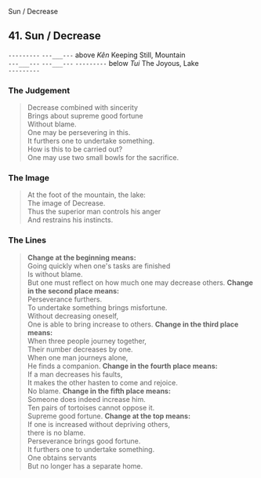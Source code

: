 Sun / Decrease
## 41. Sun / Decrease
``---------``
``---___---`` above _Kên_ Keeping Still, Mountain  
``---___---``
``---___---``
``---------`` below _Tui_ The Joyous, Lake  
``---------``
### The Judgement
> Decrease combined with sincerity  
 Brings about supreme good fortune  
 Without blame.  
 One may be persevering in this.  
 It furthers one to undertake something.  
 How is this to be carried out?  
 One may use two small bowls for the sacrifice.
### The Image
> At the foot of the mountain, the lake:  
 The image of Decrease.  
 Thus the superior man controls his anger  
 And restrains his instincts.
### The Lines

 > **Change at the beginning means:**  
 Going quickly when one's tasks are finished  
 Is without blame.  
 But one must reflect on how much one may decrease others.
 > **Change in the second place means:**  
 Perseverance furthers.  
 To undertake something brings misfortune.  
 Without decreasing oneself,  
 One is able to bring increase to others.
 > **Change in the third place means:**  
 When three people journey together,  
 Their number decreases by one.  
 When one man journeys alone,  
 He finds a companion.
 > **Change in the fourth place means:**  
 If a man decreases his faults,  
 It makes the other hasten to come and rejoice.  
 No blame.
 > **Change in the fifth place means:**  
 Someone does indeed increase him.  
 Ten pairs of tortoises cannot oppose it.  
 Supreme good fortune.
 > **Change at the top means:**  
 If one is increased without depriving others,  
 there is no blame.  
 Perseverance brings good fortune.  
 It furthers one to undertake something.  
 One obtains servants  
 But no longer has a separate home.



